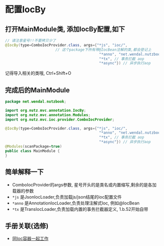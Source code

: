 # 配置IocBy

## 打开MainModule类, 添加IocBy配置,如下


```java
// 请注意星号!!不要拷贝少了
@IocBy(type=ComboIocProvider.class, args={"*js", "ioc/",
                       // 这个package下所有带@IocBean注解的类,都会登记上
										   "*anno", "net.wendal.nutzbook",
										   "*tx", // 事务拦截 aop
										   "*async"}) // 异步执行aop
```

记得导入相关的类哦, Ctrl+Shift+O

## 完成后的MainModule

```java
package net.wendal.nutzbook;

import org.nutz.mvc.annotation.IocBy;
import org.nutz.mvc.annotation.Modules;
import org.nutz.mvc.ioc.provider.ComboIocProvider;

@IocBy(type=ComboIocProvider.class, args={"*js", "ioc/",
										   "*anno", "net.wendal.nutzbook",
										   "*tx", // 事务拦截 aop
										   "*async"}) // 异步执行aop
@Modules(scanPackage=true)
public class MainModule {
}

```

## 简单解释一下

* ComboIocProvider的args参数, 星号开头的是类名或内置缩写,剩余的是各加载器的参数
* `*js` 是JsonIocLoader,负责加载js/json结尾的ioc配置文件
* `*anno` 是AnnotationIocLoader,负责处理注解式Ioc, 例如@IocBean
* `*tx` 是TransIocLoader,负责加载内置的事务拦截器定义, 1.b.52开始自带

## 手册关联(选修)

* [同Ioc容器一起工作](http://nutzam.com/core/mvc/with_ioc.html)
